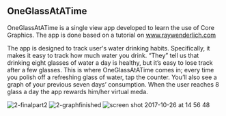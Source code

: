 ## OneGlassAtATime
OneGlassAtATime is a single view app developed to learn the use of Core Graphics. The app is done based on a tutorial
on www.raywenderlich.com   

The app is designed to track user's water drinking habits.
Specifically, it makes it easy to track how much water you drink. “They” tell us that drinking eight glasses of water a day 
is healthy, but it’s easy to lose track after a few glasses. This is where OneGlassAtATime comes in; every time you polish 
off a refreshing glass of water, tap the counter. You’ll also see a graph of your previous seven days’ consumption. When the 
user reaches 8 glass a day the app rewards him/her virtual meda. 

![2-finalpart2](https://user-images.githubusercontent.com/17072260/32043297-08fc0f32-ba43-11e7-9d6d-21c584e93461.gif)
![2-graphfinished](https://user-images.githubusercontent.com/17072260/32043555-c4940a2e-ba43-11e7-83b0-f5002dbafb14.gif)
![screen shot 2017-10-26 at 14 56 48](https://user-images.githubusercontent.com/17072260/32051608-f234c7d8-ba5d-11e7-8d62-0dadb0bc95c1.png)



 
 
